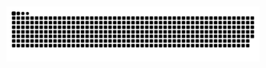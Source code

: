 <picture>
  <source media="(prefers-color-scheme: dark)" srcset="https://raw.githubusercontent.com/aklsh/aklsh/output/github-contribution-grid-snake-dark.svg" />
  <source media="(prefers-color-scheme: light)" srcset="https://raw.githubusercontent.com/aklsh/aklsh/output/github-contribution-grid-snake.svg" />
  <img alt="contribution-graph-snake" src="https://raw.githubusercontent.com/aklsh/aklsh/output/github-contribution-grid-snake.svg" />
</picture>

<!-- <img src="https://github.com/itsmevichu/itsmevichu/assets/78495319/1d0e8612-b6cc-4852-8385-329c44d96222" width="850" height="100"> -->
